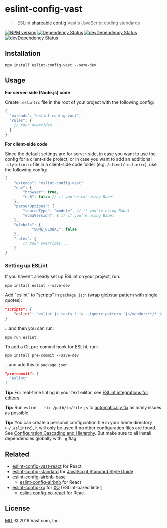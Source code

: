 # eslint-config-vast
> ESLint [shareable config](http://eslint.org/docs/developer-guide/shareable-configs.html) Vast's JavaScript coding standards

[![NPM version](https://badge.fury.io/js/eslint-config-vast.svg)](https://www.npmjs.org/package/eslint-config-vast) [![Dependency Status](https://david-dm.org/vast-engineering/eslint-config-vast.svg)](https://david-dm.org/vast-engineering/eslint-config-vast) [![devDependency Status](https://david-dm.org/vast-engineering/eslint-config-vast/dev-status.svg)](https://david-dm.org/vast-engineering/eslint-config-vast?type=dev) [![devDependency Status](https://david-dm.org/vast-engineering/eslint-config-vast/peer-status.svg)](https://david-dm.org/vast-engineering/eslint-config-vast?type=peer)

## Installation

    npm install eslint-config-vast --save-dev

## Usage

**For server-side (Node.js) code**

Create `.eslintrc` file in the root of your project with the following config:

```javascript
{
  "extends": "eslint-config-vast",
  "rules": {
    // Your overrides...
  }
}
```

**For client-side code**

Since the default settings are for server-side, in case you want to use the config for a client-side project, or in case you want to add an additional `.stylelintrc` file in a client-side code folder (e.g. `/client/.eslintrc`), use the following config:

```javascript
{
    "extends": "eslint-config-vast",
    "env": {
        "browser": true,
        "es6": false // if you're not using Babel
    },
    "parserOptions": {
        "sourceType": "module", // if you're using Babel
        "ecmaVersion": 8 // if you're using Babel
    },
    "globals": {
            "SOME_GLOBAL": false
    },
    "rules": {
        // Your overrides...
    }
}
```

### Setting up ESLint

If you haven’t already set up ESLint on your project, run:

    npm install eslint --save-dev

Add "eslint" to "scripts" in `package.json` (wrap globstar pattern with single quotes):

```json
"scripts": {
    "eslint": "eslint js tests *.js --ignore-pattern 'js/vendor/**/*.js'"
}
```

...and then you can run:

    npm run eslint

To add a Git pre-commit hook for ESLint, run:

    npm install pre-commit --save-dev

...and add this to `package.json`:

```json
"pre-commit": [
  "eslint"
]
```

**Tip:** For real-time linting in your text editor, see [ESLint integrations for editors](http://eslint.org/docs/user-guide/integrations#editors).

**Tip:** Run `eslint --fix /path/to/file.js` to [automatically fix](http://eslint.org/docs/user-guide/command-line-interface#fix) as many issues as possible.

**Tip:** You can create a personal configuration file in your home directory (`~/.eslintrc`), it will only be used if no other configuration files are found. See [Configuration Cascading and Hierarchy](http://eslint.org/docs/user-guide/configuring#configuration-cascading-and-hierarchy). But make sure to all install dependencies globally with `-g` flag.

## Related

- [eslint-config-vast-react](https://github.com/vast-engineering/eslint-config-vast-react) for React
- [eslint-config-standard](https://github.com/feross/eslint-config-standard) for [JavaScript Standard Style Guide](https://github.com/feross/standard)
- [eslint-config-airbnb-base](https://github.com/airbnb/javascript/tree/master/packages/eslint-config-airbnb-base)
  - [eslint-config-airbnb](https://github.com/airbnb/javascript/tree/master/packages/eslint-config-airbnb) for React
- [eslint-config-xo](https://github.com/sindresorhus/eslint-config-xo/) for [XO](https://github.com/sindresorhus/xo) (ESLint-based linter)
  - [eslint-config-xo-react](https://github.com/sindresorhus/eslint-config-xo-react) for React

## License

[MIT](LICENSE) © 2016 Vast.com, Inc.
